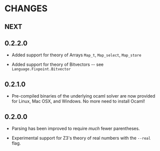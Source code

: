 # CHANGES

## NEXT

## 0.2.2.0

- Added support for theory of Arrays `Map_t`, `Map_select`, `Map_store`

- Added support for theory of Bitvectors -- see `Language.Fixpoint.Bitvector`


## 0.2.1.0
- Pre-compiled binaries of the underlying ocaml solver are now provided for Linux, Mac OSX, and Windows. No more need to install Ocaml!

## 0.2.0.0
- Parsing has been improved to require *much* fewer parentheses.

- Experimental support for Z3's theory of real numbers with the `--real` flag.
